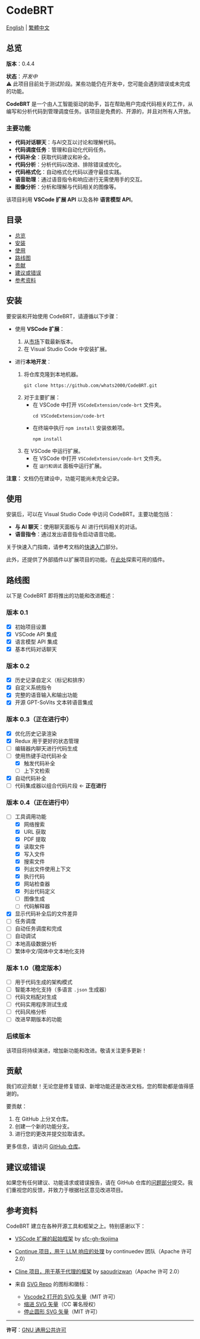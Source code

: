 # CodeBRT

[English](README.md) | [繁體中文](README_zh-TW.md)

## 总览

**版本**：0.4.4

**状态**：_开发中_  
⚠️ 此项目目前处于测试阶段。某些功能仍在开发中，您可能会遇到错误或未完成的功能。

**CodeBRT** 是一个由人工智能驱动的助手，旨在帮助用户完成代码相关的工作，从编写和分析代码到管理调度任务。该项目是免费的、开源的，并且对所有人开放。

### 主要功能

- **代码对话聊天**：与AI交互以讨论和理解代码。
- **代码调度任务**：管理和自动化代码任务。
- **代码补全**：获取代码建议和补全。
- **代码分析**：分析代码以改进、排除错误或优化。
- **代码格式化**：自动格式化代码以遵守最佳实践。
- **语音助理**：通过语音指令和响应进行无需使用手的交互。
- **图像分析**：分析和理解与代码相关的图像等。

该项目利用 **VSCode 扩展 API** 以及各种 **语言模型 API**。

## 目录

- [总览](#总览)
- [安装](#安装)
- [使用](#使用)
- [路线图](#路线图)
- [贡献](#贡献)
- [建议或错误](#建议或错误)
- [参考资料](#参考资料)

## 安装

要安装和开始使用 CodeBRT，请遵循以下步骤：

- 使用 **VSCode 扩展**：
    1. 从[市场](https://marketplace.visualstudio.com/items?itemName=whats2000.code-brt)下载最新版本。
    2. 在 Visual Studio Code 中安装扩展。

- 进行**本地开发**：
    1. 将仓库克隆到本地机器。
       ```shell
       git clone https://github.com/whats2000/CodeBRT.git
       ```
    2. 对于主要扩展：
        - 在 VSCode 中打开 `VSCodeExtension/code-brt` 文件夹。
          ```shell
          cd VSCodeExtension/code-brt
          ```
        - 在终端中执行 `npm install` 安装依赖项。
          ```shell
          npm install
          ```
    3. 在 VSCode 中运行扩展。
        - 在 VSCode 中打开 `VSCodeExtension/code-brt` 文件夹。
        - 在 `运行和调试` 面板中运行扩展。

**注意：** 文档仍在建设中，功能可能尚未完全记录。

## 使用

安装后，可以在 Visual Studio Code 中访问 CodeBRT。主要功能包括：

- **与 AI 聊天**：使用聊天面板与 AI 进行代码相关的对话。
- **语音指令**：通过发出语音指令启动语音功能。

关于快速入门指南，请参考文档的[快速入门](https://whats2000.github.io/CodeBRT/docs/introduction)部分。

此外，还提供了外部插件以扩展项目的功能。在[此处](https://github.com/whats2000/CodeBRT/tree/main/ExternalPlugIn)探索可用的插件。

## 路线图

以下是 CodeBRT 即将推出的功能和改进概述：

### 版本 0.1

- [x] 初始项目设置
- [x] VSCode API 集成
- [x] 语言模型 API 集成
- [x] 基本代码对话聊天

### 版本 0.2

- [x] 历史记录自定义（标记和排序）
- [x] 自定义系统指令
- [x] 完整的语音输入和输出功能
- [x] 开源 GPT-SoVits 文本转语音集成

### 版本 0.3（正在进行中）

- [x] 优化历史记录渲染
- [x] Redux 用于更好的状态管理
- [ ] 编辑器内聊天进行代码生成
- [ ] 使用热键手动代码补全
    - [x] 触发代码补全
    - [ ] 上下文检索
- [x] 自动代码补全
- [ ] 代码集成器以组合代码片段 <- **正在进行**

### 版本 0.4（正在进行中）

- [ ] 工具调用功能
    - [x] 网络搜索
    - [x] URL 获取
    - [x] PDF 提取
    - [x] 读取文件
    - [x] 写入文件
    - [x] 搜索文件
    - [x] 列出文件使用上下文
    - [x] 执行代码
    - [x] 网站检查器
    - [x] 列出代码定义
    - [ ] 图像生成
    - [ ] 代码解释器
- [x] 显示代码补全后的文件差异
- [ ] 任务调度
- [ ] 自动任务调度和完成
- [ ] 自动调试
- [ ] 本地高级数据分析
- [ ] 繁体中文/简体中文本地化支持

### 版本 1.0（稳定版本）

- [ ] 用于代码生成的架构模式
- [ ] 智能本地化支持（多语言 `.json` 生成器）
- [ ] 代码文档配对生成
- [ ] 代码实用程序测试生成
- [ ] 代码风格分析
- [ ] 改进早期版本的功能

### 后续版本
该项目将持续演进，增加新功能和改进。敬请关注更多更新！

## 贡献

我们欢迎贡献！无论您是修复错误、新增功能还是改进文档，您的帮助都是值得感谢的。

要贡献：

1. 在 GitHub 上分叉仓库。
2. 创建一个新的功能分支。
3. 进行您的更改并提交拉取请求。

更多信息，请访问 [GitHub 仓库](https://github.com/whats2000/CodeBRT)。

## 建议或错误

如果您有任何建议、功能请求或错误报告，请在 GitHub 仓库的[问题部分](https://github.com/whats2000/CodeBRT/issues)提交。我们重视您的反馈，并致力于根据社区意见改进项目。

## 参考资料

CodeBRT 建立在各种开源工具和框架之上。特别感谢以下：

- [VSCode 扩展的起始框架](https://github.com/sfc-gh-tkojima/vscode-react-webviews) by [sfc-gh-tkojima](https://github.com/sfc-gh-tkojima)
- [Continue 项目，用于 LLM 响应的处理](https://github.com/continuedev/continue/) by continuedev 团队（Apache 许可 2.0）
- [Cline 项目，用于基于代理的框架](https://github.com/clinebot/cline) by [saoudrizwan](https://github.com/saoudrizwan/)（Apache 许可 2.0）

- 来自 [SVG Repo](https://www.svgrepo.com/) 的图标和徽标：
    - [Vscode2 打开的 SVG 矢量](https://www.svgrepo.com/svg/373400/vscode2-opened)（MIT 许可）
    - [缩进 SVG 矢量](https://www.svgrepo.com/svg/532181/indent)（CC 署名授权）
    - [停止圆形 SVG 矢量](https://www.svgrepo.com/svg/361332/stop-circle)（MIT 许可）

---

**许可**：[GNU 通用公共许可](https://github.com/whats2000/CodeBRT/blob/main/LICENSE.md)